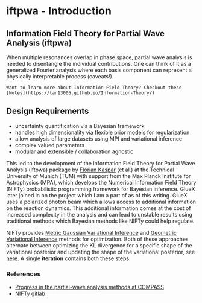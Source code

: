 # iftpwa - Introduction

## Information Field Theory for Partial Wave Analysis (iftpwa)

When multiple resonances overlap in phase space, partial wave analysis is needed to disentangle the individual contributions. One can think of it as a generalized Fourier analysis where each basis component can represent a physically interpretable process (caveats!). 

```{seealso}
Want to learn more about Information Field Theory? Checkout these [Notes](https://lan13005.github.io/Information-Theory/)
```

## Design Requirements
- uncertainty quantification via a Bayesian framework
- handles high dimensionality via flexible prior models for regularization
- allow analysis of large datasets using MPI and variational inference
- complex valued parameters
- modular and extensible / collaboration agnostic

This led to the development of the Information Field Theory for Partial Wave Analysis (iftpwa) package by [Florian Kaspar](https://inspirehep.net/authors/2108831) (et al.) at the Technical University of Munich (TUM) with support from the Max Planck Institute for Astrophysics (MPA), which develops the Numerical Information Field Theory (NIFTy) probabilistic programming framework for Bayesian inference. GlueX later joined in on the project which I am a part of as of this writing. GlueX uses a polarized photon beam which allows access to additional information on the reaction dynamics. This additional information comes at the cost of increased complexity in the analysis and can lead to unstable results using traditional methods which Bayesian methods like NIFTy could help regulate.

NIFTy provides [Metric Gaussian Variational Inference](https://arxiv.org/abs/1901.11033) and [Geometric Variational Inference](https://arxiv.org/abs/2105.10470) methods for optimization. Both of these approaches alternate between optimizing the KL divergence for a specific shape of the variational posterior and updating the shape of the variational posterior, see [here](https://github.com/NIFTy-PPL/NIFTy?tab=readme-ov-file). A single **iteration** contains both these steps.

### References
- [Progress in the partial-wave analysis methods at COMPASS](https://arxiv.org/abs/2311.00449)
- [NIFTy gitlab](https://gitlab.mpcdf.mpg.de/ift/nifty/-/tree/NIFTy_8/src?ref_type=heads)
